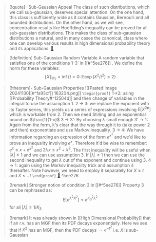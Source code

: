 >[!quote]- Sub-Gaussian Appeal
>The class of such distributions, which we call sub-gaussian, deserves special attention. On the one hand, this class is sufficiently wide as it contains Gaussian, Bernoulli and all bounded distributions. On the other hand, as we will see, concentration results like Hoeffding’s inequality can be proved for all sub-gaussian distributions. This makes the class of sub-gaussian distributions a natural, and in many cases the canonical, class where one can develop various results in high dimensional probability theory and its applications. [🔖](zotero://open-pdf/library/items/P5EULUNI?page=28&annotation=ZYMA7CXA)

> [!definition] Sub-Gaussian Random Variable
> A random variable that satisfies one of the conditions 1-3' in [[#^5ee276]]  . We define the norm for these variables:
>  $$\|X\|_{\psi_{2}}=\operatorname*{inf}\left\{t>0:\,\mathbb{E}\exp(X^{2}/t^{2})\leq2\right\}$$

> [!theorem]- Sub-Gaussian Properties
> ![[Pasted image 20241130[[#^fa93cf]] 163204.png]]
> `\begin{proof}`
> 1->2: using [[Probability Theory#^12504d]]  and then change of variables in the integral to use the assumption 1. 
> 2 -> 3: we replace the exponent with its Taylor series, this yields us a series of expressions involving $E[X^{2p}]$ which is workable from 2. Then we need Stirling and an exponential bound on $\frac{1}{1-x}$
> 3 -> 3': By choosing $\lambda$ small enough
> 3' -> 1: Again from the form, it's clear that the way through it to (take power 2 and then) exponentiate and use Markov inequality. 
> 3 -> 4: We have information regarding an expression of the form $e^{x^2}$ and we'd like to prove an inequality involving $e^x$. Therefore it'd be wise to remember: $e^x \leq x + e^{x^2}$ and $2\lambda x \leq x^2 + \lambda^2$. The first inequality will be useful when $|\lambda| \leq 1$ and we can use assumption 3. If $|\lambda| \geq 1$ then we can use the second inequality to get $\lambda$ out of the exponent and continue using 3.
> 4 -> 1: again using the Markov inequality trick and assumption 4 thereafter. Note however, we need to employ it separately for $X \geq t$ and $X \leq -t$
`\end{proof}`
>[🔖](zotero://open-pdf/library/items/P5EULUNI?page=29&annotation=ZQBCKHJX)
^5ee276

> [!remark] Stronger notion of condition 3 in [[#^5ee276]] 
> Property 3 can be rephrased as:
> $$E[e^{\lambda^2X^2}] \leq e^{K_{3}^2\lambda^2}$$
> for all $|\lambda| \leq 1/K_{3}$


> [!remark]
> It was already shown in [[High Dimensional Probability]] that if an r.v. has an MGF then its PDF decays exponentially. Here we see that if $X^2$ has an MGF, then the PDF decays $\sim e^{-t^2}$ i.e. $X$ is sub-Gaussian


